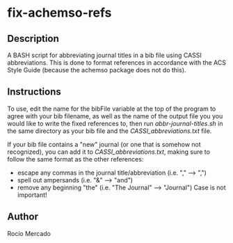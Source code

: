 # fix-achemso-refs

## Description
A BASH script for abbreviating journal titles in a bib file using CASSI
 abbreviations. This is done to format references in accordance with the ACS
 Style Guide (because the achemso package does not do this).

## Instructions
To use, edit the name for the bibFile variable at the top of the program
 to agree with your bib filename, as well as the name of the output file you
 you would like to write the fixed references to, then run
 *abbr-journal-titles.sh* in the same directory as your bib file and
 the *CASSI\_abbreviations.txt* file.

If your bib file contains a "new" journal (or one that is somehow not
 recognized), you can add it to *CASSI\_abbreviations.txt*, making sure to
 follow the same format as the other references:
 + escape any commas in the journal title/abbreviation (i.e. "," --> "\,")
 + spell out ampersands (i.e. "&" --> "and")
 + remove any beginning "the" (i.e. "The Journal" --> "Journal")
 Case is not important! 

## Author
Rocío Mercado

